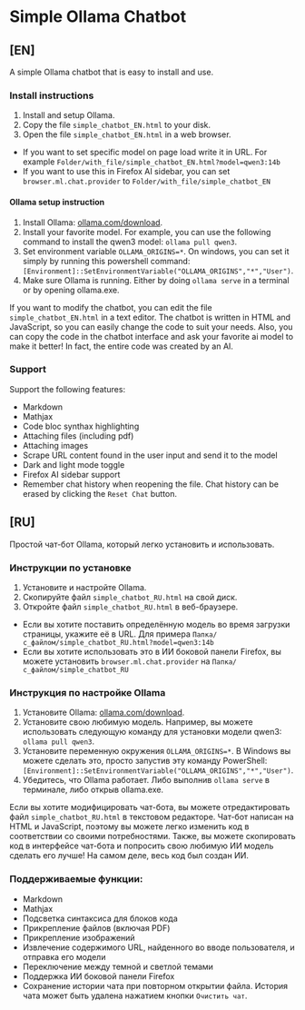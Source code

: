 # Simple Ollama Chatbot

## [EN]

A simple Ollama chatbot that is easy to install and use.

### Install instructions
1. Install and setup Ollama.
1. Copy the file ```simple_chatbot_EN.html``` to your disk.
1. Open the file ```simple_chatbot_EN.html``` in a web browser.
- If you want to set specific model on page load write it in URL. For example ```Folder/with_file/simple_chatbot_EN.html?model=qwen3:14b```
- If you want to use this in Firefox AI sidebar, you can set ```browser.ml.chat.provider``` to ```Folder/with_file/simple_chatbot_EN```

#### Ollama setup instruction
1. Install Ollama: [ollama.com/download](https://ollama.com/download).
1. Install your favorite model. For example, you can use the following command to install the qwen3 model: ```ollama pull qwen3```.
1. Set environment variable ```OLLAMA_ORIGINS=*```. On windows, you can set it simply by running this powershell command: ```[Environment]::SetEnvironmentVariable("OLLAMA_ORIGINS","*","User")```.
1. Make sure Ollama is running. Either by doing ```ollama serve``` in a terminal or by opening ollama.exe.

If you want to modify the chatbot, you can edit the file ```simple_chatbot_EN.html``` in a text editor. The chatbot is written in HTML and JavaScript, so you can easily change the code to suit your needs.
Also, you can copy the code in the chatbot interface and ask your favorite ai model to make it better! In fact, the entire code was created by an AI.

### Support
Support the following features:
- Markdown
- Mathjax
- Code bloc synthax highlighting
- Attaching files (including pdf)
- Attaching images
- Scrape URL content found in the user input and send it to the model
- Dark and light mode toggle
- Firefox AI sidebar support
- Remember chat history when reopening the file. Chat history can be erased by clicking the ```Reset Chat``` button.


## [RU]

Простой чат-бот Ollama, который легко установить и использовать.

### Инструкции по установке
1. Установите и настройте Ollama.
1. Скопируйте файл ```simple_chatbot_RU.html``` на свой диск.
1. Откройте файл ```simple_chatbot_RU.html``` в веб-браузере.
- Если вы хотите поставить определённую модель во время загрузки страницы, укажите её в URL. Для примера ```Папка/с_файлом/simple_chatbot_RU.html?model=qwen3:14b```
- Если вы хотите использовать это в ИИ боковой панели Firefox, вы можете установить ```browser.ml.chat.provider``` на ```Папка/с_файлом/simple_chatbot_RU```

### Инструкция по настройке Ollama
1. Установите Ollama: [ollama.com/download](https://ollama.com/download).
1. Установите свою любимую модель. Например, вы можете использовать следующую команду для установки модели qwen3: ```ollama pull qwen3```.
1. Установите переменную окружения ```OLLAMA_ORIGINS=*```. В Windows вы можете сделать это, просто запустив эту команду PowerShell: ```[Environment]::SetEnvironmentVariable("OLLAMA_ORIGINS","*","User")```.
1. Убедитесь, что Ollama работает. Либо выполнив ```ollama serve``` в терминале, либо открыв ollama.exe.

Если вы хотите модифицировать чат-бота, вы можете отредактировать файл ```simple_chatbot_RU.html``` в текстовом редакторе. Чат-бот написан на HTML и JavaScript, поэтому вы можете легко изменить код в соответствии со своими потребностями.
Также, вы можете скопировать код в интерфейсе чат-бота и попросить свою любимую ИИ модель сделать его лучше! На самом деле, весь код был создан ИИ.

### Поддерживаемые функции:
- Markdown
- Mathjax
- Подсветка синтаксиса для блоков кода
- Прикрепление файлов (включая PDF)
- Прикрепление изображений
- Извлечение содержимого URL, найденного во вводе пользователя, и отправка его модели
- Переключение между темной и светлой темами
- Поддержка ИИ боковой панели Firefox
- Сохранение истории чата при повторном открытии файла. История чата может быть удалена нажатием кнопки ```Очистить чат```.

